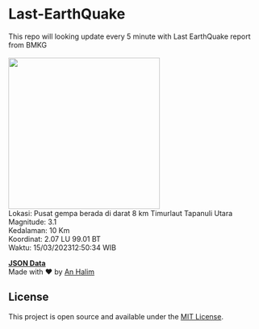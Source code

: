 # Last-EarthQuake
This repo will looking update every 5 minute with Last EarthQuake report from BMKG
<br>
<br>
<img src="https://ews.bmkg.go.id/TEWS/data/20230315125034.mmi.jpg?33370bnbxf7icc0mlvrf41k" width="300"/>
<br>
Lokasi: Pusat gempa berada di darat 8 km Timurlaut Tapanuli Utara <br>
Magnitude: 3.1 <br>
Kedalaman: 10 Km <br>
Koordinat: 2.07 LU 99.01 BT <br>
Waktu: 15/03/202312:50:34 WIB <br>

<a href="./data/data.json">**JSON Data**</a>
<br>
Made with ❤️ by <a href="https://github.com/an-halim">An Halim</a>
## License

This project is open source and available under the [MIT License](LICENSE).
